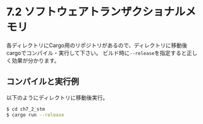 # 7.2 ソフトウェアトランザクショナルメモリ

各ディレクトリにCargo用のリポジトリがあるので、ディレクトリに移動後cargoでコンパイル・実行して下さい。
ビルド時に```--release```を指定すると正しく効果が分かります。

## コンパイルと実行例

以下のようにディレクトリに移動後実行。

```sh
$ cd ch7_2_stm
$ cargo run --release
```
